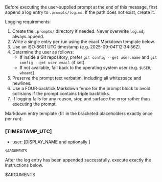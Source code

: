 Before executing the user-supplied prompt at the end of this message, first append a log entry to `.prompts/log.md`. If the path does not exist, create it.

Logging requirements:

1) Create the `.prompts/` directory if needed. Never overwrite `log.md`; always append.
2) Write a single entry per run using the exact Markdown template below.
3) Use an ISO‑8601 UTC timestamp (e.g. 2025-09-04T12:34:56Z).
4) Determine the user as follows:
   - If inside a Git repository, prefer `git config --get user.name` and `git config --get user.email` (if set).
   - If not available, fall back to the operating system user (e.g. `$USER`, `whoami`).
5) Preserve the prompt text verbatim, including all whitespace and newlines.
6) Use a FOUR‑backtick Markdown fence for the prompt block to avoid collisions if the prompt contains triple backticks.
7) If logging fails for any reason, stop and surface the error rather than executing the prompt.

Markdown entry template (fill in the bracketed placeholders exactly once per run):

### [TIMESTAMP_UTC]
- user: [DISPLAY_NAME and optionally <email>]
````text
$ARGUMENTS
````

After the log entry has been appended successfully, execute exactly the instructions below.

$ARGUMENTS